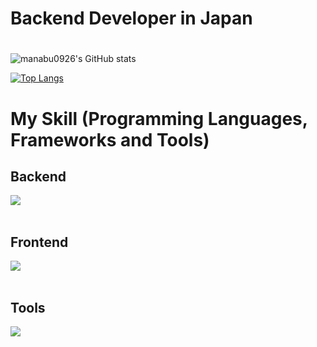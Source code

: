 # Backend Developer in Japan
#
![manabu0926's GitHub stats](github-readme-stats-rose-eight-81.vercel.app/api?username=manabu0926&show_icons=true&theme=vue-dark&count_private=true")

[![Top Langs](https://github-readme-stats.vercel.app/api/top-langs/?username=manabu0926&layout=compact&theme=vue-dark)](https://github.com/anuraghazra/github-readme-stats)


# My Skill (Programming Languages, Frameworks and Tools)
## Backend
<img src="https://skillicons.dev/icons?i=ruby,rails,rust,go,python,java,mysql,postgresql,firebase,gcp,aws" /> <br /><br />
## Frontend
<img src="https://skillicons.dev/icons?i=react,next,typescript,flutter,html,css,js,ts,jquery,graphql" /> <br /><br />
## Tools
<img src="https://skillicons.dev/icons?i=docker,vscode,github" /> <br /><br />

